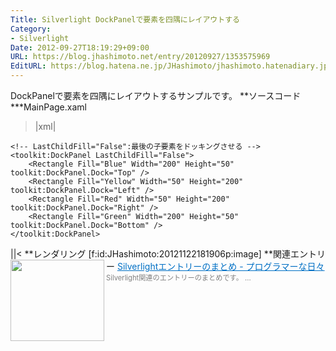 ```yaml
---
Title: Silverlight DockPanelで要素を四隅にレイアウトする
Category:
- Silverlight
Date: 2012-09-27T18:19:29+09:00
URL: https://blog.jhashimoto.net/entry/20120927/1353575969
EditURL: https://blog.hatena.ne.jp/JHashimoto/jhashimoto.hatenadiary.jp/atom/entry/12921228815717255717
---
```


DockPanelで要素を四隅にレイアウトするサンプルです。
**ソースコード
***MainPage.xaml
>|xml|
<UserControl xmlns:toolkit="http://schemas.microsoft.com/winfx/2006/xaml/presentation/toolkit"  x:Class="SilverlightApplication1.MainPage"
    xmlns="http://schemas.microsoft.com/winfx/2006/xaml/presentation"
    xmlns:x="http://schemas.microsoft.com/winfx/2006/xaml"
    xmlns:d="http://schemas.microsoft.com/expression/blend/2008"
    xmlns:mc="http://schemas.openxmlformats.org/markup-compatibility/2006"
    mc:Ignorable="d"
    d:DesignHeight="300" d:DesignWidth="400">

    <!-- LastChildFill="False":最後の子要素をドッキングさせる -->
    <toolkit:DockPanel LastChildFill="False">
        <Rectangle Fill="Blue" Width="200" Height="50" toolkit:DockPanel.Dock="Top" />
        <Rectangle Fill="Yellow" Width="50" Height="200" toolkit:DockPanel.Dock="Left" />
        <Rectangle Fill="Red" Width="50" Height="200" toolkit:DockPanel.Dock="Right" />
        <Rectangle Fill="Green" Width="200" Height="50" toolkit:DockPanel.Dock="Bottom" />
    </toolkit:DockPanel>
</UserControl>
||<
**レンダリング
[f:id:JHashimoto:20121122181906p:image]
**関連エントリー
<a href="http://d.hatena.ne.jp/JHashimoto/20120917/1353385756" target="_blank" rel="nofollow"><img class="alignleft" align="left" border="0" src="http://capture.heartrails.com/150x130/shadow?http://d.hatena.ne.jp/JHashimoto/20120917/1353385756" alt="" width="150" height="130" /></a><a style="color:#0070C5;" href="http://d.hatena.ne.jp/JHashimoto/20120917/1353385756" target="_blank" rel="nofollow">Silverlightエントリーのまとめ - プログラマーな日々</a><a href="http://b.hatena.ne.jp/entry/http://d.hatena.ne.jp/JHashimoto/20120917/1353385756" target="_blank"><img border="0" src="http://b.hatena.ne.jp/entry/image/http://d.hatena.ne.jp/JHashimoto/20120917/1353385756" alt="" /></a><br><span style="color: #808080;font-size: 80%;">Silverlight関連のエントリーのまとめです。 ...</span><br style="clear:both;" />
